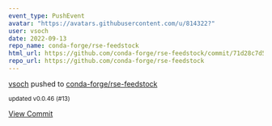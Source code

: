 ```yaml
---
event_type: PushEvent
avatar: "https://avatars.githubusercontent.com/u/814322?"
user: vsoch
date: 2022-09-13
repo_name: conda-forge/rse-feedstock
html_url: https://github.com/conda-forge/rse-feedstock/commit/71d28c7d58af57d989c45ff5e1fbd78d6c045676
repo_url: https://github.com/conda-forge/rse-feedstock
---
```


<a href='https://github.com/vsoch' target='_blank'>vsoch</a> pushed to <a href='https://github.com/conda-forge/rse-feedstock' target='_blank'>conda-forge/rse-feedstock</a>

<small>updated v0.0.46 (#13)</small>

<a href='https://github.com/conda-forge/rse-feedstock/commit/71d28c7d58af57d989c45ff5e1fbd78d6c045676' target='_blank'>View Commit</a>